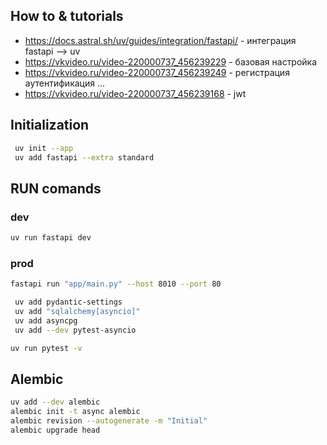 ## How to & tutorials

- https://docs.astral.sh/uv/guides/integration/fastapi/ - интеграция fastapi --> uv
- https://vkvideo.ru/video-220000737_456239229 - базовая настройка
- https://vkvideo.ru/video-220000737_456239249 - регистрация аутентификация ...
- https://vkvideo.ru/video-220000737_456239168 - jwt

## Initialization

```sh
 uv init --app
 uv add fastapi --extra standard
```

## RUN comands

### dev
```sh
uv run fastapi dev
```
### prod

```sh
fastapi run "app/main.py" --host 8010 --port 80
```


```sh
 uv add pydantic-settings
 uv add "sqlalchemy[asyncio]"
 uv add asyncpg  
 uv add --dev pytest-asyncio
 ```
```sh
uv run pytest -v
```

## Alembic

```sh
uv add --dev alembic   
alembic init -t async alembic
alembic revision --autogenerate -m "Initial"
alembic upgrade head 
```